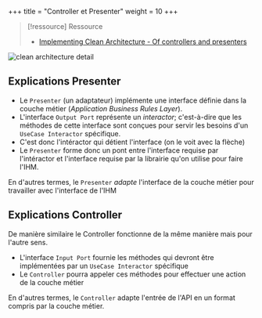 +++
title = "Controller et Presenter"
weight = 10
+++

> [!ressource] Ressource
> - [Implementing Clean Architecture - Of controllers and presenters](http://www.plainionist.net/Implementing-Clean-Architecture-Controller-Presenter/)

![clean architecture detail](layered_architecture/clean/clean-details.png)

## Explications Presenter

- Le `Presenter` (un adaptateur) implémente une interface définie dans la couche métier (_Application Business Rules Layer_).
- L'interface `Output Port` représente un _interactor_; c'est-à-dire que les méthodes de cette interface sont conçues pour servir les besoins d'un `UseCase Interactor` spécifique.
- C'est donc l'intéractor qui détient l'interface (on le voit avec la flèche)
- Le `Presenter` forme donc un pont entre l'interface requise par l'intéractor et l'interface requise par la librairie qu'on utilise pour faire l'IHM.

En d'autres termes, le `Presenter` _adapte_ l'interface de la couche métier pour travailler avec l'interface de l'IHM

## Explications Controller

De manière similaire le Controller fonctionne de la même manière mais pour l'autre sens.

- L'interface `Input Port` fournie les méthodes qui devront être implémentées par un `UseCase Interactor` spécifique
- Le `Controller` pourra appeler ces méthodes pour effectuer une action de la couche métier

En d'autres termes, le `Controller` adapte l'entrée de l'API en un format compris par la couche métier.
